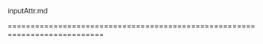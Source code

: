 <!--merge--><!--/merge-->
<!--dep-->inputAttr.md<!--/dep-->
===========================================================================
